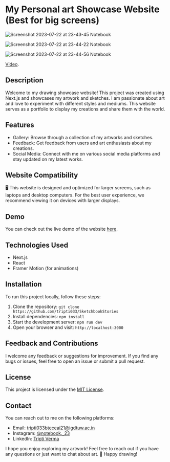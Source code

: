 # My Personal art Showcase Website (Best for big screens)


![Screenshot 2023-07-22 at 23-43-45 Notebook](https://github.com/tripti033/SketchbookStories/assets/107789391/18638d2c-081c-43fe-a5a8-edc50a592bd1)

![Screenshot 2023-07-22 at 23-44-22 Notebook](https://github.com/tripti033/SketchbookStories/assets/107789391/d5050ac7-d3c2-4009-9187-eff15c0d4a3b)

![Screenshot 2023-07-22 at 23-44-56 Notebook](https://github.com/tripti033/SketchbookStories/assets/107789391/c40b7dde-d800-4397-98d4-201f326bd775)
  
   [Video]([https://sketchbookstories.netlify.app/](https://www.dropbox.com/scl/fi/kketdb7oy27kb98iul8bs/notebook-online-video-cutter.com.mp4?rlkey=qm8cwjke8w9qxex7jat1uvrhb&dl=0)).
## Description

Welcome to my drawing showcase website! This project was created using Next.js and showcases my artwork and sketches. I am passionate about art and love to experiment with different styles and mediums. This website serves as a portfolio to display my creations and share them with the world.

## Features

- Gallery: Browse through a collection of my artworks and sketches.
- Feedback: Get feedback from users and art enthusiasts about my creations.
- Social Media: Connect with me on various social media platforms and stay updated on my latest works.

## Website Compatibility

🖥️ This website is designed and optimized for larger screens, such as laptops and desktop computers. For the best user experience, we recommend viewing it on devices with larger displays.

## Demo

You can check out the live demo of the website [here](https://sketchbookstories.netlify.app/).

## Technologies Used

- Next.js
- React
- Framer Motion (for animations)

## Installation

To run this project locally, follow these steps:

1. Clone the repository: `git clone https://github.com/tripti033/SketchbookStories`
2. Install dependencies: `npm install`
3. Start the development server: `npm run dev`
4. Open your browser and visit: `http://localhost:3000`

## Feedback and Contributions

I welcome any feedback or suggestions for improvement. If you find any bugs or issues, feel free to open an issue or submit a pull request.

## License

This project is licensed under the [MIT License](link-to-your-license-file).

## Contact

You can reach out to me on the following platforms:

- Email: tripti033bteceai21@igdtuw.ac.in
- Instagram: [@notebook._23](https://www.instagram.com/notebook._23/)
- LinkedIn: [Tripti Verma](https://www.linkedin.com/in/tripti-verma-68050122b)

I hope you enjoy exploring my artwork! Feel free to reach out if you have any questions or just want to chat about art. 🎨 Happy drawing!

